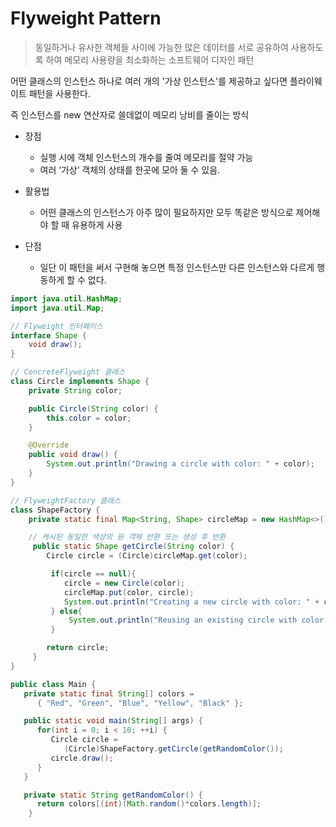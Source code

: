 # Flyweight Pattern

> 동일하거나 유사한 객체들 사이에 가능한 많은 데이터를 서로 공유하여 사용하도록 하여 메모리 사용량을 최소화하는 소프트웨어 디자인 패턴

어떤 클래스의 인스턴스 하나로 여러 개의 '가상 인스턴스'를 제공하고 싶다면 플라이웨이트 패턴을 사용한다.

즉 인스턴스를 new 연산자로 쓸데없이 메모리 낭비를 줄이는 방식 

- 장점
    - 실행 시에 객체 인스턴스의 개수를 줄여 메모리를 절약 가능
    - 여러 ‘가상’ 객체의 상태를 한곳에 모아 둘 수 있음.


- 활용법
    - 어떤 클래스의 인스턴스가 아주 많이 필요하지만 모두 똑같은 방식으로 제어해야 할 때 유용하게 사용


- 단점
    - 일단 이 패턴을 써서 구현해 놓으면 특정 인스턴스만 다른 인스턴스와 다르게 행동하게 할 수 없다.
    
``` java
import java.util.HashMap;
import java.util.Map;

// Flyweight 인터페이스
interface Shape {
    void draw();
}

// ConcreteFlyweight 클래스
class Circle implements Shape {
    private String color;

    public Circle(String color) {
        this.color = color;
    }

    @Override
    public void draw() {
        System.out.println("Drawing a circle with color: " + color);
    }
}

// FlyweightFactory 클래스
class ShapeFactory {
    private static final Map<String, Shape> circleMap = new HashMap<>();

    // 캐시된 동일한 색상의 원 객체 반환 또는 생성 후 반환
     public static Shape getCircle(String color) {
        Circle circle = (Circle)circleMap.get(color);

         if(circle == null){
            circle = new Circle(color);
            circleMap.put(color, circle);
            System.out.println("Creating a new circle with color: " + color);
         } else{
             System.out.println("Reusing an existing circle with color: " + color);
         }

        return circle;
     }
}

public class Main {
   private static final String[] colors =
      { "Red", "Green", "Blue", "Yellow", "Black" };

   public static void main(String[] args) {
      for(int i = 0; i < 10; ++i) {
         Circle circle =
            (Circle)ShapeFactory.getCircle(getRandomColor());
         circle.draw();
      }
   }

   private static String getRandomColor() {
      return colors[(int)(Math.random()*colors.length)];
    }
```
